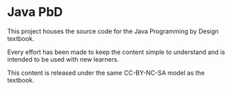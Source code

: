 # Java PbD

This project houses the source code for the Java Programming by Design textbook.

Every effort has been made to keep the content simple to understand and is intended to be used with new learners.

This content is released under the same CC-BY-NC-SA model as the textbook.